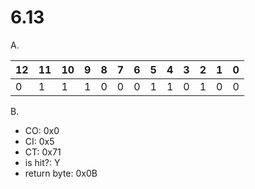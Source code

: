 # 6.13

A.

| 12 | 11 | 10 | 9 | 8 | 7 | 6 | 5 | 4 | 3 | 2 | 1 | 0 |
| -  | -  | -  | - | - | - | - | - | - | - | - | - | - |
| 0  | 1  | 1  | 1 | 0 | 0 | 0 | 1 | 1 | 0 | 1 | 0 | 0 |

B.

- CO: 0x0
- CI: 0x5
- CT: 0x71
- is hit?: Y
- return byte: 0x0B
